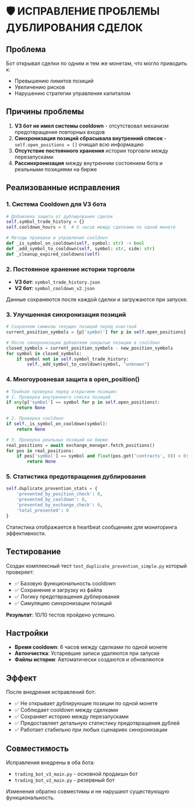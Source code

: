 # 🛡️ ИСПРАВЛЕНИЕ ПРОБЛЕМЫ ДУБЛИРОВАНИЯ СДЕЛОК

## Проблема
Бот открывал сделки по одним и тем же монетам, что могло приводить к:
- Превышению лимитов позиций
- Увеличению рисков
- Нарушению стратегии управления капиталом

## Причины проблемы
1. **V3 бот не имел системы cooldown** - отсутствовал механизм предотвращения повторных входов
2. **Синхронизация позиций сбрасывала внутренний список** - `self.open_positions = []` очищал всю информацию
3. **Отсутствие постоянного хранения** истории торговли между перезапусками
4. **Рассинхронизация** между внутренним состоянием бота и реальными позициями на бирже

## Реализованные исправления

### 1. Система Cooldown для V3 бота
```python
# Добавлена защита от дублирования сделок
self.symbol_trade_history = {}
self.cooldown_hours = 6  # 6 часов между сделками по одной монете

# Методы проверки и управления cooldown
def _is_symbol_on_cooldown(self, symbol: str) -> bool
def _add_symbol_to_cooldown(self, symbol: str, side: str)
def _cleanup_expired_cooldowns(self)
```

### 2. Постоянное хранение истории торговли
- **V3 бот**: `symbol_trade_history.json`
- **V2 бот**: `symbol_cooldown_v2.json`

Данные сохраняются после каждой сделки и загружаются при запуске.

### 3. Улучшенная синхронизация позиций
```python
# Сохраняем символы текущих позиций перед очисткой
current_position_symbols = {p['symbol'] for p in self.open_positions}

# После синхронизации добавляем закрытые позиции в cooldown
closed_symbols = current_position_symbols - new_position_symbols
for symbol in closed_symbols:
    if symbol not in self.symbol_trade_history:
        self._add_symbol_to_cooldown(symbol, "unknown")
```

### 4. Многоуровневая защита в open_position()
```python
# Тройная проверка перед открытием позиции:
# 1. Проверка внутреннего списка позиций
if any(p['symbol'] == symbol for p in self.open_positions):
    return None

# 2. Проверка cooldown
if self._is_symbol_on_cooldown(symbol):
    return None

# 3. Проверка реальных позиций на бирже
real_positions = await exchange_manager.fetch_positions()
for pos in real_positions:
    if pos['symbol'] == symbol and float(pos.get('contracts', 0)) > 0:
        return None
```

### 5. Статистика предотвращения дублирования
```python
self.duplicate_prevention_stats = {
    'prevented_by_position_check': 0,
    'prevented_by_cooldown': 0,
    'prevented_by_exchange_check': 0,
    'total_prevented': 0
}
```

Статистика отображается в heartbeat сообщениях для мониторинга эффективности.

## Тестирование
Создан комплексный тест `test_duplicate_prevention_simple.py` который проверяет:
- ✅ Базовую функциональность cooldown
- ✅ Сохранение и загрузку из файла
- ✅ Логику предотвращения дублирования
- ✅ Симуляцию синхронизации позиций

**Результат**: 10/10 тестов пройдено успешно.

## Настройки
- **Время cooldown**: 6 часов между сделками по одной монете
- **Автоочистка**: Устаревшие записи удаляются при запуске
- **Файлы истории**: Автоматически создаются и обновляются

## Эффект
После внедрения исправлений бот:
- ✅ Не открывает дублирующие позиции по одной монете
- ✅ Соблюдает cooldown между сделками
- ✅ Сохраняет историю между перезапусками
- ✅ Предоставляет детальную статистику предотвращения дублей
- ✅ Работает стабильно при любых сценариях синхронизации

## Совместимость
Исправления внедрены в оба бота:
- `trading_bot_v3_main.py` - основной продакшн бот
- `trading_bot_v2_main.py` - резервный бот

Изменения обратно совместимы и не нарушают существующую функциональность.